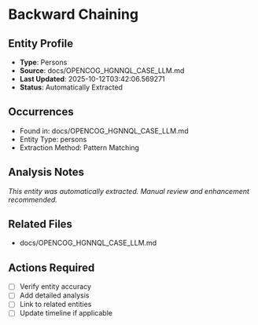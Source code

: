 # Backward Chaining

## Entity Profile
- **Type**: Persons
- **Source**: docs/OPENCOG_HGNNQL_CASE_LLM.md
- **Last Updated**: 2025-10-12T03:42:06.569271
- **Status**: Automatically Extracted

## Occurrences
- Found in: docs/OPENCOG_HGNNQL_CASE_LLM.md
- Entity Type: persons
- Extraction Method: Pattern Matching

## Analysis Notes
*This entity was automatically extracted. Manual review and enhancement recommended.*

## Related Files
- docs/OPENCOG_HGNNQL_CASE_LLM.md

## Actions Required
- [ ] Verify entity accuracy
- [ ] Add detailed analysis
- [ ] Link to related entities
- [ ] Update timeline if applicable
